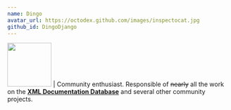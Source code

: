 ```yaml
---
name: Dingo
avatar_url: https://octodex.github.com/images/inspectocat.jpg
github_id: DingoDjango
---
```

<a href="https://github.com/{{ page.github_id }}"><img src="{{ page.avatar_url }}" height="100px"/></a> | Community enthusiast. Responsible of ~~nearly~~ all the work on the **[XML Documentation Database](https://github.com/RimWorldMod/RimworldModdingFiles)** and several other community projects.